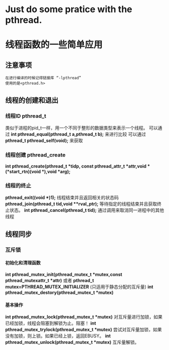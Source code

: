 # Just do some pratice with the pthread.

# 线程函数的一些简单应用
## 注意事项
    在进行编译的时候记得链接库 “-lpthread”
    使用的是<pthread.h>

## 线程的创建和退出
###    线程ID pthread_t 
类似于进程的pid_t一样，用一个不同于整形的数据类型来表示一个线程。
可以通过 __int pthread_equal(pthread_t a,pthread_t b);__ 来进行比较
可以通过 __pthread_t pthread_self(void);__ 来获取

###    线程创建 pthread_create 
__int pthread_create(pthread_t *tidp, const pthread_attr_t *attr,void *(*start_rtn)(void *),void *arg);__

###    线程的终止 
__pthread_exit((void *)1);__                        线程结束并且返回相关的状态码
__pthread_join(pthread_t tid,void **rval_ptr);__    等待指定的线程结束并且获取终止状态。
__int pthread_cancel(pthread_t tid);__              通过调用来取消同一进程中的其他线程

## 线程同步
### 互斥锁
#### 初始化和清理函数
__int pthread_mutex_init(pthread_mutex_t *mutex,const pthread_mutexattr_t *attr)__ 或者 __pthread_t mutex=PTHREAD_MUTEX_INITIALIZER__ (只适用于静态分配的互斥量)
__int pthread_mutex_destory(pthread_mutex_t *mutex)__
#### 基本操作
__int pthread_mutex_lock(pthread_mutex_t *mutex)__          对互斥量进行加锁，如果已经加锁，线程会阻塞到解锁为止。阻塞！
__int pthread_mutex_trylock(pthread_mutex_t *mutex)__       尝试对互斥量加锁，如果没有加锁，则上锁。如果已经上锁，返回EBUSY。
__int pthread_mutex_unlock(pthread_mutex_t *mutex)__        互斥量解锁。

